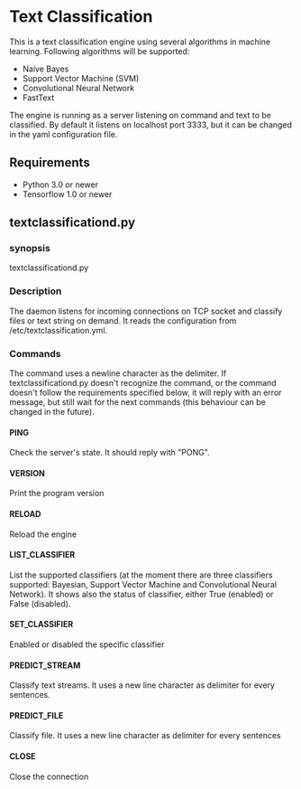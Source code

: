 # Text Classification
This is a text classification engine using several algorithms in machine learning. Following algorithms will be 
supported:
- Naive Bayes
- Support Vector Machine (SVM)
- Convolutional Neural Network
- FastText

The engine is running as a server listening on command and text to be classified. By default it listens on localhost 
port 3333, but it can be changed in the yaml configuration file. 

## Requirements
- Python 3.0 or newer
- Tensorflow 1.0 or newer 

## textclassificationd.py

### synopsis
textclassificationd.py

### Description
The daemon listens for incoming connections on TCP socket and classify files or text string on demand. 
It reads the configuration from /etc/textclassification.yml.


### Commands
The command uses a newline character as the delimiter. If textclassificationd.py doesn't recognize the command, 
or the command doesn't follow the requirements specified below, it will reply with an error message, but still wait 
for the next commands (this behaviour can be changed in the future).

#### PING
Check the server's state. It should reply with "PONG".

#### VERSION
Print the program version

#### RELOAD
Reload the engine

#### LIST_CLASSIFIER
List the supported classifiers (at the moment there are three classifiers
supported: Bayesian, Support Vector Machine and Convolutional Neural Network). It shows also 
the status of classifier, either True (enabled) or False (disabled).

#### SET_CLASSIFIER
Enabled or disabled the specific classifier

#### PREDICT_STREAM
Classify text streams. It uses a new line character as delimiter for every sentences. 

#### PREDICT_FILE
Classify file. It uses a new line character as delimiter for every sentences

#### CLOSE
Close the connection

